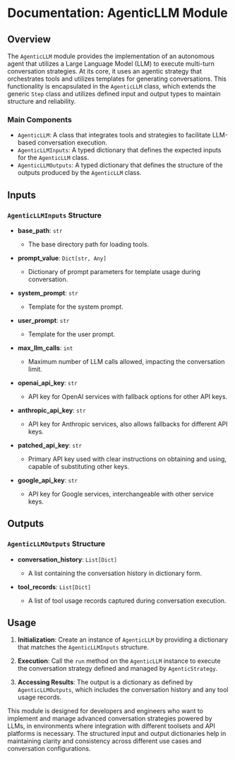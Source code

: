 # Documentation: AgenticLLM Module

## Overview
The `AgenticLLM` module provides the implementation of an autonomous agent that utilizes a Large Language Model (LLM) to execute multi-turn conversation strategies. At its core, it uses an agentic strategy that orchestrates tools and utilizes templates for generating conversations. This functionality is encapsulated in the `AgenticLLM` class, which extends the generic `Step` class and utilizes defined input and output types to maintain structure and reliability.

### Main Components
- `AgenticLLM`: A class that integrates tools and strategies to facilitate LLM-based conversation execution.
- `AgenticLLMInputs`: A typed dictionary that defines the expected inputs for the `AgenticLLM` class.
- `AgenticLLMOutputs`: A typed dictionary that defines the structure of the outputs produced by the `AgenticLLM` class.

## Inputs

### `AgenticLLMInputs` Structure
- **base_path**: `str`
  - The base directory path for loading tools.
  
- **prompt_value**: `Dict[str, Any]`
  - Dictionary of prompt parameters for template usage during conversation.
  
- **system_prompt**: `str`
  - Template for the system prompt.
  
- **user_prompt**: `str`
  - Template for the user prompt.
  
- **max_llm_calls**: `int`
  - Maximum number of LLM calls allowed, impacting the conversation limit.
  
- **openai_api_key**: `str`
  - API key for OpenAI services with fallback options for other API keys.
  
- **anthropic_api_key**: `str`
  - API key for Anthropic services, also allows fallbacks for different API keys.
  
- **patched_api_key**: `str`
  - Primary API key used with clear instructions on obtaining and using, capable of substituting other keys.
  
- **google_api_key**: `str`
  - API key for Google services, interchangeable with other service keys.

## Outputs

### `AgenticLLMOutputs` Structure
- **conversation_history**: `List[Dict]`
  - A list containing the conversation history in dictionary form.
  
- **tool_records**: `List[Dict]`
  - A list of tool usage records captured during conversation execution.
  
## Usage
1. **Initialization**: Create an instance of `AgenticLLM` by providing a dictionary that matches the `AgenticLLMInputs` structure.

2. **Execution**: Call the `run` method on the `AgenticLLM` instance to execute the conversation strategy defined and managed by `AgenticStrategy`.

3. **Accessing Results**: The output is a dictionary as defined by `AgenticLLMOutputs`, which includes the conversation history and any tool usage records.

This module is designed for developers and engineers who want to implement and manage advanced conversation strategies powered by LLMs, in environments where integration with different toolsets and API platforms is necessary. The structured input and output dictionaries help in maintaining clarity and consistency across different use cases and conversation configurations.
